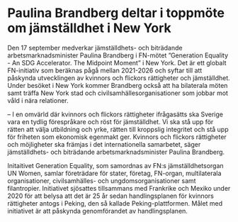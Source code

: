 # Paulina Brandberg deltar i toppmöte om jämställdhet i New York

Den 17 september medverkar jämställdhets- och biträdande arbetsmarknadsminister Paulina Brandberg i FN-mötet ”Generation Equality - An SDG Accelerator. The Midpoint Moment” i New York. Det är ett globalt FN-initiativ som beräknas pågå mellan 2021-2026 och syftar till att påskynda utvecklingen av kvinnors och flickors rättigheter och jämställdhet. Under besöket i New York kommer Brandberg också att ha bilaterala möten samt träffa New York stad och civilsamhällesorganisationer som jobbar mot våld i nära relationer.

– I en omvärld där kvinnors och flickors rättigheter ifrågasätts ska Sverige vara en tydlig förespråkare och röst för jämställdhet. Vi ska stå upp för rätten att välja utbildning och yrke, rätten till kroppslig integritet och stå upp för friheten som ekonomisk egenmakt ger. Kvinnors och flickors rättigheter och möjligheter ska främjas i det internationella samarbetet, säger jämställdhets- och biträdande arbetsmarknadsminister Paulina Brandberg.

Initaitivet Generation Equality, som samordnas av FN:s jämställdhetsorgan UN Women, samlar företrädare för stater, företag, FN-organ, multilaterala organisationer, civilsamhälles- och ungdomsorganisationer samt filantropier. Initiativet sjösattes tillsammans med Frankrike och Mexiko under 2020 för att belysa att det är 25 år sedan handlingsplanen för kvinnors rättigheter antogs i Peking, den så kallade Peking-plattformen. Målet med initiativet är att påskynda genomförandet av handlingsplanen.
